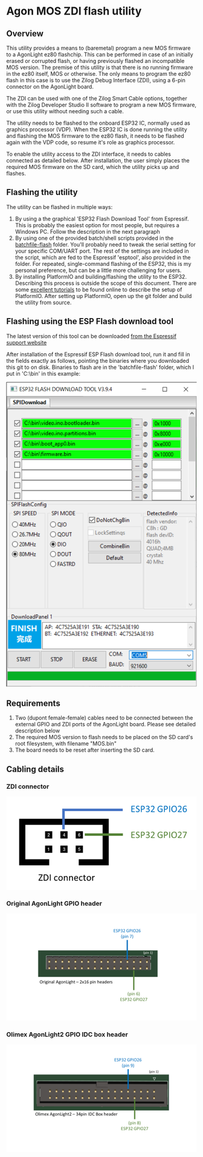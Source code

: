 # Agon MOS ZDI flash utility
## Overview
This utility provides a means to (baremetal) program a new MOS firmware to a AgonLight ez80 flashchip. This can be performed in case of an initially erased or corrupted flash, or having previously flashed an incompatible MOS version.
The premise of this utility is that there is no running firmware in the ez80 itself, MOS or otherwise. The only means to program the ez80 flash in this case is to use the Zilog Debug Interface (ZDI), using a 6-pin connector on the AgonLight board.

The ZDI can be used with one of the Zilog Smart Cable options, together with the Zilog Developer Studio II software to program a new MOS firmware, or use this utility without needing such a cable.

The utility needs to be flashed to the onboard ESP32 IC, normally used as graphics processor (VDP). When the ESP32 IC is done running the utility and flashing the MOS firmware to the ez80 flash, it needs to be flashed again with the VDP code, so resume it's role as graphics processor.

To enable the utility access to the ZDI interface, it needs to cables connected as detailed below. After installation, the user simply places the required MOS firmware on the SD card, which the utility picks up and flashes.

## Flashing the utility
The utility can be flashed in multiple ways:
1. By using a the graphical 'ESP32 Flash Download Tool' from Espressif. This is probably the easiest option for most people, but requires a Windows PC. Follow the description in the next paragraph
2. By using one of the provided batch/shell scripts provided in the [batchfile-flash](https://github.com/envenomator/agon-vdpflash/tree/master/batchfile-flash) folder. You'll probably need to tweak the serial setting for your specific COM/UART port. The rest of the settings are included in the script, which are fed to the Espressif 'esptool', also provided in the folder. For repeated, single-command flashing of the ESP32, this is my personal preference, but can be a little more challenging for users.
3. By installing PlatformIO and building/flashing the utility to the ESP32. Describing this process is outside the scope of this document. There are some [excellent tutorials](https://randomnerdtutorials.com/vs-code-platformio-ide-esp32-esp8266-arduino/) to be found online to describe the setup of PlatformIO. After setting up PlatformIO, open up the git folder and build the utility from source.

## Flashing using the ESP Flash download tool
The latest version of this tool can be downloaded [from the Espressif support website](https://www.espressif.com/en/support/download/other-tools?keys=&field_type_tid%5B%5D=13)

After installation of the Espressif ESP Flash download tool, run it and fill in the fields exactly as follows, pointing the binaries where you downloaded this git to on disk. Binaries to flash are in the 'batchfile-flash' folder, which I put in 'C:\bin' in this example:

![espressif settings](/media/esp32flash.PNG)

## Requirements
1. Two (dupont female-female) cables need to be connected between the external GPIO and ZDI ports of the AgonLight board. Please see detailed description below
2. The required MOS version to flash needs to be placed on the SD card's root filesystem, with filename "MOS.bin"
3. The board needs to be reset after inserting the SD card.

## Cabling details
### ZDI connector
![zdi connector](/media/zdi.png)

### Original AgonLight GPIO header
![agonlight](/media/originalagonlight.png)

### Olimex AgonLight2 GPIO IDC box header
![agonlight2](/media/olimexagonlight2.png)

